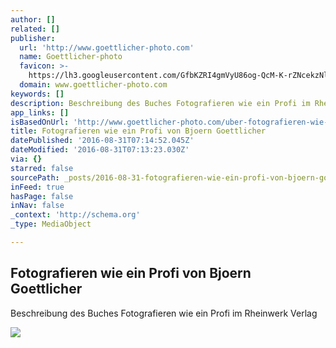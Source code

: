```yaml
---
author: []
related: []
publisher:
  url: 'http://www.goettlicher-photo.com'
  name: Goettlicher-photo
  favicon: >-
    https://lh3.googleusercontent.com/GfbKZRI4gmVyU86og-QcM-K-rZNcekzNlDXUVE9B5yg92z-OG3ME72EDMVzXW6W9RdhXWQccIOzOkPLPPQ
  domain: www.goettlicher-photo.com
keywords: []
description: Beschreibung des Buches Fotografieren wie ein Profi im Rheinwerk Verlag
app_links: []
isBasedOnUrl: 'http://www.goettlicher-photo.com/uber-fotografieren-wie-ein-profi'
title: Fotografieren wie ein Profi von Bjoern Goettlicher
datePublished: '2016-08-31T07:14:52.045Z'
dateModified: '2016-08-31T07:13:23.030Z'
via: {}
starred: false
sourcePath: _posts/2016-08-31-fotografieren-wie-ein-profi-von-bjoern-goettlicher.md
inFeed: true
hasPage: false
inNav: false
_context: 'http://schema.org'
_type: MediaObject

---
```

<article style=""><h1>Fotografieren wie ein Profi von Bjoern Goettlicher</h1><p>Beschreibung des Buches Fotografieren wie ein Profi im Rheinwerk Verlag</p><img src="http://lh3.googleusercontent.com/0usW185gaOSt9ghjD4WcbNkQ0L2k-S-qzjJmFtQ_kMiwruG_EhiFgcOcBW9AoNHebGjcrmXD3RUfJ8l76g=s1200" /></article>
